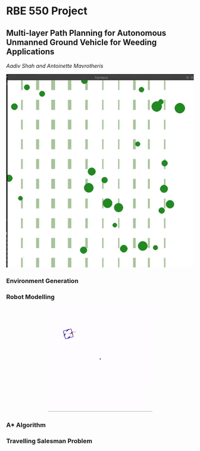 # RBE 550 Project

## Multi-layer Path Planning for Autonomous Unmanned Ground Vehicle for Weeding Applications

*Aadiv Shah and Antoinette Mavrotheris*

<p align="center">
  <img src="images/output.gif">
</p>

### Environment Generation

### Robot Modelling
<p align="center">
  <img src="images/bonirob.gif">
</p>

### A* Algorithm

### Travelling Salesman Problem